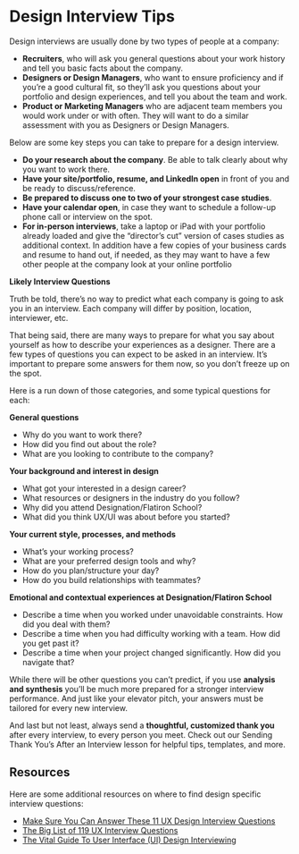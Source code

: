 # Design Interview Tips

Design interviews are usually done by two types of people at a company:

- **Recruiters**, who will ask you general questions about your work history and tell you basic facts about the company. 
- **Designers or Design Managers**, who want to ensure proficiency and if you’re a good cultural fit, so they’ll ask you questions about your portfolio and design experiences, and tell you about the team and work.
- **Product or Marketing Managers** who are adjacent team members you would work under or with often. They will want to do a similar assessment with you as Designers or Design Managers.

Below are some key steps you can take to prepare for a design interview.

- **Do your research about the company**. Be able to talk clearly about why you want to work there.
- **Have your site/portfolio, resume, and LinkedIn open** in front of you and be ready to discuss/reference. 
- **Be prepared to discuss one to two of your strongest case studies**.
- **Have your calendar open**, in case they want to schedule a follow-up phone call or interview on the spot.
- **For in-person interviews**, take a laptop or iPad with your portfolio already loaded and give the “director’s cut” version of cases studies as additional context. In addition have a few copies of your business cards and resume to hand out, if needed, as they may want to have a few other people at the company look at your online portfolio

**Likely Interview Questions**

Truth be told, there’s no way to predict what each company is going to ask you in an interview. Each company will differ by position, location, interviewer, etc. 

That being said, there are many ways to prepare for what you say about yourself as how to describe your experiences as a designer. There are a few types of questions you can expect to be asked in an interview. It’s important to prepare some answers for them now, so you don’t freeze up on the spot.  

Here is a run down of those categories, and some typical questions for each:

**General questions**

- Why do you want to work there? 
- How did you find out about the role? 
- What are you looking to contribute to the company? 

**Your background and interest in design**

- What got your interested in a design career?
- What resources or designers in the industry do you follow?
- Why did you attend Designation/Flatiron School?
- What did you think UX/UI was about before you started?

**Your current style, processes, and methods**

- What’s your working process?
- What are your preferred design tools and why?
- How do you plan/structure your day?
- How do you build relationships with teammates?

**Emotional and contextual experiences at Designation/Flatiron School**

- Describe a time when you worked under unavoidable constraints. How did you deal with them?
- Describe a time when you had difficulty working with a team. How did you get past it?
- Describe a time when your project changed significantly. How did you navigate that?

While there will be other questions you can’t predict, if you use **analysis and synthesis** you’ll be much more prepared for a stronger interview performance. And just like your elevator pitch, your answers must be tailored for every new  interview.

And last but not least, always send a **thoughtful, customized thank you** after every interview, to every person you meet. Check out our Sending Thank You’s After an Interview lesson for helpful tips, templates, and more.

## Resources

Here are some additional resources on where to find design specific interview questions:

- [Make Sure You Can Answer These 11 UX Design Interview Questions](https://careerfoundry.com/en/blog/ux-design/make-sure-you-can-answer-these-11-ux-design-interview-questions/)
- [The Big List of 119 UX Interview Questions](https://www.impactinterview.com/2017/01/big-list-ux-interview-questions/)
- [The Vital Guide To User Interface (UI) Design Interviewing](https://webdesignledger.com/vital-guide-user-interface-ui-design-interviewing/)


